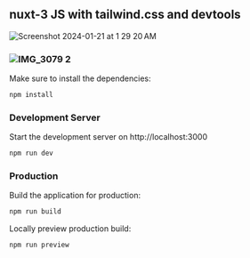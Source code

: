## nuxt-3 JS with tailwind.css and devtools
![Screenshot 2024-01-21 at 1 29 20 AM](https://github.com/sudo-self/nuxt3/assets/119916323/c2cdfdd9-1b40-4fee-96d8-fc04f8875825)
### ![IMG_3079 2](https://github.com/sudo-self/nuxt3/assets/119916323/b2001214-cf10-41de-bbea-562c60931289)



Make sure to install the dependencies:

```bash
npm install
```

### Development Server

Start the development server on http://localhost:3000

```bash
npm run dev
```

### Production

Build the application for production:

```bash
npm run build
```

Locally preview production build:

```bash
npm run preview
```
